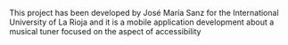 This project has been developed by José María Sanz for the International University of La Rioja and it is a mobile application development about a musical tuner focused on the aspect of accessibility
